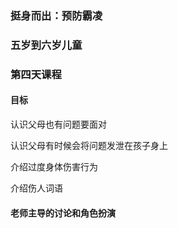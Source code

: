 ### 挺身而出：预防霸凌

### 五岁到六岁儿童

### 第四天课程

#### 目标

认识父母也有问题要面对

认识父母有时候会将问题发泄在孩子身上

介绍过度身体伤害行为

介绍伤人词语

#### 老师主导的讨论和角色扮演

